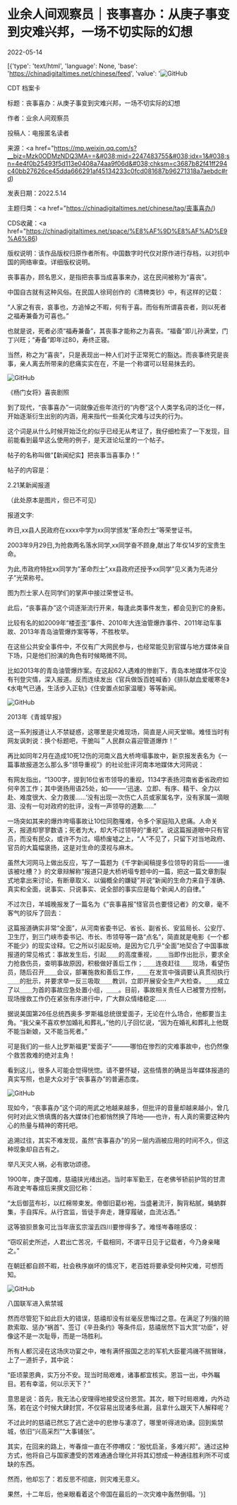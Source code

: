 # 业余人间观察员｜丧事喜办：从庚子事变到灾难兴邦，一场不切实际的幻想

2022-05-14

[{'type': 'text/html', 'language': None, 'base': 'https://chinadigitaltimes.net/chinese/feed', 'value': '![GitHub](https://chinadigitaltimes.net/chinese/files/2022/05/image-1652527556513.png)



CDT 档案卡

标题：丧事喜办：从庚子事变到灾难兴邦，一场不切实际的幻想

作者：业余人间观察员

投稿人：电报匿名读者

来源：<a href="https://mp.weixin.qq.com/s?__biz=Mzk0ODMzNDQ3MA==&#038;mid=2247483755&#038;idx=1&#038;sn=4e4f0b25493f5d113e0408a74aa9f06d&#038;chksm=c3687b82f41ff294c40bb27626ce45dda666291af45134233c0fcd081687b96271318a7aebdc#rd)

发表日期：2022.5.14

主题归类：<a href="https://chinadigitaltimes.net/chinese/tag/丧事喜办/)

CDS收藏：<a href="https://chinadigitaltimes.net/space/%E8%AF%9D%E8%AF%AD%E9%A6%86)

版权说明：该作品版权归原作者所有。中国数字时代仅对原作进行存档，以对抗中国的网络审查。详细版权说明。





丧事喜办，顾名思义，是指把丧事当成喜事来办，这在民间被称为“喜丧”。

中国自古就有这种风俗。在民国人徐珂创作的《清稗类钞》中，有这样的记载：



“人家之有丧，哀事也，方追悼之不暇，何有于喜。而俗有所谓喜丧者，则以死者之福寿兼备为可喜也。”



也就是说，死者必须“福寿兼备”，其丧事才能称之为喜丧。“福备”即儿孙满堂，门丁兴旺；“寿备”即年过80，寿终正寝。

当然，称之为“喜丧”，只是表现出一种人们对于正常死亡的豁达。而丧事终究是丧事，亲人离去所带来的悲痛实实在在，不是一个称谓可以轻易抹去的。

![GitHub](https://chinadigitaltimes.net/chinese/files/2022/05/post-681320-627f9579665d6.)

《杨门女将》喜丧剧照  

到了现代，“丧事喜办”一词就像近些年流行的“内卷”这个人类学名词的泛化一样，开始逐渐衍生出别的内涵，用来指代一些美化灾难与过失的行为。

这个词是从什么时候开始泛化的似乎已经无从考证了，我仔细检索了一下发现，目前能看到最早这么使用的例子，是天涯论坛里的一个帖子。

帖子的名称叫做“【新闻纪实】把丧事当喜事办！”

帖子的内容是：



2.21某新闻报道

（此处原本是图片，但已不可见）

报道文字:

昨日,xx县人民政府在xxxx中学为xx同学颁发&#8221;革命烈士&#8221;等荣誉证书。

2003年9月29日,为抢救两名落水同学,xx同学奋不顾身,献出了年仅14岁的宝贵生命。

为此,市政府特批xx同学为&#8221;革命烈士&#8221;,xx县政府还授予xx同学&#8221;见义勇为先进分子&#8221;光荣称号。

图为烈士家人在同学们的掌声中接过荣誉证书。



此后，“丧事喜办”这个词逐渐流行开来，每逢此类事件发生，都会见到它的身影。

比较有名的如2009年“楼歪歪”事件、2010年大连油管爆炸事件、2011年动车事故、2013年青岛油管爆炸案等等，不胜枚举。

在这些公共安全事件中，不仅有广大网民参与，也经常能见到官媒与地方媒体亲自下场，只是他们扮演的角色有时候略微不同。

比如2013年的青岛油管爆炸案。在这起62人遇难的惨剧下，青岛本地媒体不仅没有刊登灾情，深入报道。反而连续发出《官兵做饭百姓喊香》《排队献血爱暖寒冬》《水电气已通，生活步入正轨》《住安置点如家温暖》等等新闻。

![GitHub](https://chinadigitaltimes.net/chinese/files/2022/05/post-681320-627f957984c91.png)

 2013年《青城早报》 

这一系列报道让人不禁疑惑，这哪里是灾难现场，简直是人间天堂嘛。难怪当时有网友讽刺说：换个标题吧，干脆叫＂人民群众喜迎管道爆炸！″

再比如同年2月在造成10死12伤的河南义昌大桥垮塌事故中，新京报发表名为《一篇事故报道怎么那么多“领导重视”》的社论批评河南本地媒体大河网说：



有网友指出，“1300字，提到16位省市领导的重视，1134字表扬河南省委省政府如何辛苦工作；其中褒扬用语25处，如———‘迅速、立即、有序、精干、全力以赴、难度很大、全力救援……’没有出现一次伤亡人员或家属名字，没有家属一滴眼泪、没有一句对政府的批评，没有一声领导的道歉……”

一场突如其来的爆炸垮塌事故让10位同胞罹难，令多个家庭陷入悲痛。人命关天，报道却寥寥数语；死者为大，却大不过领导的“重视”。说这篇报道眼中只有官员，而没有民众，或许不为过。塌桥废墟之上，“人”不见了，只留下对当地政府、官员的大篇幅褒扬，这是对生命的漠视与麻木。



虽然大河网马上做出反应，写了一篇题为《千字新闻稿提多位领导的背后———谁该被吐槽？》的文章辩解称“报道只是大桥坍塌专题中的一篇，把这一篇文章割裂式地拿出来讨论，有断章取义、以偏概全的嫌疑”并说“新闻的生命力来自于准确、真实和全面，说事实、只说事实、说全部的事实应是每个新闻人的自律。”

不过次日，羊城晚报发了一篇名为《“丧事喜报”怪官员也要怪记者》的文章，毫不客气的驳斥了回去：



这篇报道确实非常“全面”，从河南省委书记、省长、副省长、安监局长、公安厅、卫生厅，到三门峡市委书记、市长、市领导等一路“点名”，简直就是电影《一个都不能少》的现实诠释。它之所以引起反响，是因为它几乎“全面”地契合了中国事故报道的常见格式：事故发生后，引起＿＿的高度重视，＿＿当即作出批示，要求全力抢救伤员，查明事故原因，积极做好善后工作；＿＿连夜赶往＿＿现场，看望伤员，随后召开＿＿会议，部署施救和善后工作，＿＿在发言中强调要认真贯彻执行＿＿的批示，并要求举一反三吸取＿＿教训，立即开展安全生产大检查。＿＿成立了以＿＿为首的事故应急处置小组，＿＿。目前，事故相关责任人已被警方控制，现场搜救工作仍在紧张有序进行中，广大群众情绪稳定……



据说美国第26任总统西奥多·罗斯福总统很爱面子，无论在什么场合，他都要当主角。“我父亲不喜欢参加婚礼和葬礼，”他的儿子回忆说，“因为在婚礼和葬礼上他既不能当新娘，又不能当死者。”

可是我们的一些人比罗斯福更“爱面子”———哪怕在惨烈的灾难事故中，也仍然像个救苦救难的绝对主角！

看到这儿，很多人可能会觉得恍惚。请不要怀疑，这些情景的确是当年媒体报道的真实写照，也是大众对于“丧事喜办”的普遍态度。

![GitHub](https://chinadigitaltimes.net/chinese/files/2022/05/post-681320-627f95799b1b9.png)

现如今，“丧事喜办”这个词的用武之地越来越多，但批评的音量却越来越小，曾几何时对此义愤填膺的各大媒体们也都悄然换了阵地——也许，有人真的需要这种内心的热量与精神的寄托吧。

追溯过往，其实不难发现，虽然“丧事喜办”的另一层内涵被应用的时间不久，但这种现象却自古有之。

举凡天灾人祸，必有歌功颂德。

1900年，庚子国难，慈禧挟光绪出逃。当时率军勤王，在老佛爷轿前护驾的甘肃布政史岑春煊后来撰文回忆称：



“太后御蓝布衫，以红棉带束发。帝御旧葛纱袍，当盛暑流汗，胸背粘腻，蝇蚋群集，手自挥斥。从行宫监，皆徒手奔走，踵穿履破，血流沾洒。”



这等狼狈景象可比当年唐玄宗溜去四川要惨得多了。难怪岑春暄感叹：



“窃叹前史所述，人君出亡苦况，千载相同，不谓平日见于记载者，今乃身亲睹之。”



在朝廷都自顾不暇，社会秩序崩坏的情况下，老百姓将要承受何种灾难，可想而知。

![GitHub](https://chinadigitaltimes.net/chinese/files/2022/05/post-681320-627f9579a7843.)

八国联军进入紫禁城  

然而尽管犯下如此巨大的错误，慈禧却没有丝毫反思悔过之意。在满足了列强的赔款索取、惩办“祸首”、签订《辛丑条约》等条件后，慈禧居然下旨大赏“功臣”，好像这不是一次耻辱，而是一场胜利。

所有人都沉浸在这场庆功宴之中，唯有满怀报国之志的军机大臣瞿鸿禨不揣冒昧，上了一道折子，其中说：



“臣顷蒙恩典，实万分不安。现当时局艰难，诸事都宜核实。恩旨一出，中外瞩目。若有幸滥，何以示天下？”



意思是说：首先，我无法心安理得地接受这份恩赏。其次，眼下时局艰难，内外动荡，若在这个时候大肆封赏，不仅容易出现诸多纰漏，且拿什么跟天下人解释呢？

不过此时的慈禧已然忘了逃亡途中的悲惨与凄凉了，哪里听得进劝谏。回到紫禁城，依旧“兴高采烈”“大事铺张”。

其实，在回来的路上，岑春煊一直在不停喟叹：“殷忧启圣，多难兴邦”。通过这种方式，他将自己与国家遭受的苦难通通合理化并将其幻想成一种通往胜利所不可或缺的东西。

然而，他却忘了：若反思不彻底，则灾难无意义。

果然，十二年后，他亲眼看着这个帝国在最后的一次灾难中轰然倒塌。'}]